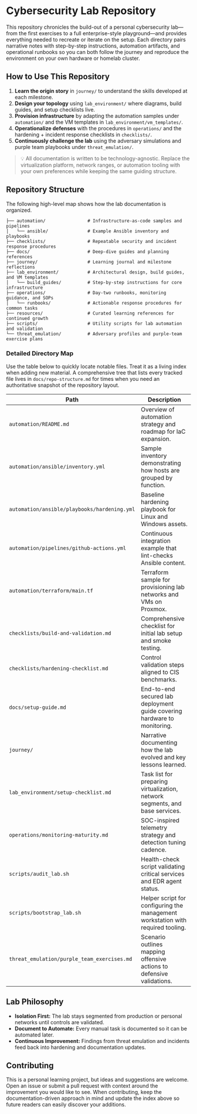 # Cybersecurity Lab Repository

This repository chronicles the build-out of a personal cybersecurity lab—from the first exercises to a full enterprise-style
playground—and provides everything needed to recreate or iterate on the setup. Each directory pairs narrative notes with
step-by-step instructions, automation artifacts, and operational runbooks so you can both follow the journey and reproduce the
environment on your own hardware or homelab cluster.

## How to Use This Repository

1. **Learn the origin story** in `journey/` to understand the skills developed at each milestone.
2. **Design your topology** using `lab_environment/` where diagrams, build guides, and setup checklists live.
3. **Provision infrastructure** by adapting the automation samples under `automation/` and the VM templates in
   `lab_environment/vm_templates/`.
4. **Operationalize defenses** with the procedures in `operations/` and the hardening + incident response checklists in
   `checklists/`.
5. **Continuously challenge the lab** using the adversary simulations and purple team playbooks under `threat_emulation/`.

> 💡 All documentation is written to be technology-agnostic. Replace the virtualization platform, network ranges, or
> automation tooling with your own preferences while keeping the same guiding structure.

## Repository Structure

The following high-level map shows how the lab documentation is organized.

```text
├── automation/                # Infrastructure-as-code samples and pipelines
│   └── ansible/               # Example Ansible inventory and playbooks
├── checklists/                # Repeatable security and incident response procedures
├── docs/                      # Deep-dive guides and planning references
├── journey/                   # Learning journal and milestone reflections
├── lab_environment/           # Architectural design, build guides, and VM templates
│   └── build_guides/          # Step-by-step instructions for core infrastructure
├── operations/                # Day-two runbooks, monitoring guidance, and SOPs
│   └── runbooks/              # Actionable response procedures for common tasks
├── resources/                 # Curated learning references for continued growth
├── scripts/                   # Utility scripts for lab automation and validation
└── threat_emulation/          # Adversary profiles and purple-team exercise plans
```

### Detailed Directory Map

Use the table below to quickly locate notable files. Treat it as a living index when adding new material. A comprehensive
tree that lists every tracked file lives in `docs/repo-structure.md` for times when you need an authoritative snapshot of the
repository layout.

| Path | Description |
| ---- | ----------- |
| `automation/README.md` | Overview of automation strategy and roadmap for IaC expansion. |
| `automation/ansible/inventory.yml` | Sample inventory demonstrating how hosts are grouped by function. |
| `automation/ansible/playbooks/hardening.yml` | Baseline hardening playbook for Linux and Windows assets. |
| `automation/pipelines/github-actions.yml` | Continuous integration example that lint-checks Ansible content. |
| `automation/terraform/main.tf` | Terraform sample for provisioning lab networks and VMs on Proxmox. |
| `checklists/build-and-validation.md` | Comprehensive checklist for initial lab setup and smoke testing. |
| `checklists/hardening-checklist.md` | Control validation steps aligned to CIS benchmarks. |
| `docs/setup-guide.md` | End-to-end secured lab deployment guide covering hardware to monitoring. |
| `journey/` | Narrative documenting how the lab evolved and key lessons learned. |
| `lab_environment/setup-checklist.md` | Task list for preparing virtualization, network segments, and base services. |
| `operations/monitoring-maturity.md` | SOC-inspired telemetry strategy and detection tuning cadence. |
| `scripts/audit_lab.sh` | Health-check script validating critical services and EDR agent status. |
| `scripts/bootstrap_lab.sh` | Helper script for configuring the management workstation with required tooling. |
| `threat_emulation/purple_team_exercises.md` | Scenario outlines mapping offensive actions to defensive validations. |

## Lab Philosophy

- **Isolation First:** The lab stays segmented from production or personal networks until controls are validated.
- **Document to Automate:** Every manual task is documented so it can be automated later.
- **Continuous Improvement:** Findings from threat emulation and incidents feed back into hardening and documentation updates.

## Contributing

This is a personal learning project, but ideas and suggestions are welcome. Open an issue or submit a pull request with context
around the improvement you would like to see. When contributing, keep the documentation-driven approach in mind and update the
index above so future readers can easily discover your additions.
